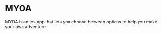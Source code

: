 # MYOA

MYOA is an ios app that lets you choose between options to help you make your own adventure 
